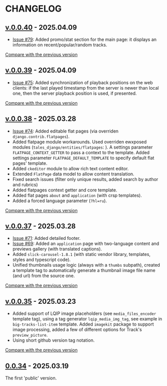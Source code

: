 <!--
 @since 2025.03.19
 @changed 2025.04.09, 22:29
-->

# CHANGELOG

## [v.0.0.40](https://github.com/lilliputten/march-tales/releases/tag/v.0.0.40) - 2025.04.09

- [Issue #79](https://github.com/lilliputten/march-tales/issues/79): Added promo/stat section for the main page: it displays an information on recent/popular/random tracks.

[Compare with the previous version](https://github.com/lilliputten/march-tales/compare/v.0.0.39...v.0.0.40)

## [v.0.0.39](https://github.com/lilliputten/march-tales/releases/tag/v.0.0.39) - 2025.04.09

- [Issue #75](https://github.com/lilliputten/march-tales/issues/75): Added synchronization of playback positions on the web clients: if the last played timestamp from the server is newer than local one, then the server playback position is used, if presented.

[Compare with the previous version](https://github.com/lilliputten/march-tales/compare/v.0.0.38...v.0.0.39)

## [v.0.0.38](https://github.com/lilliputten/march-tales/releases/tag/v.0.0.38) - 2025.03.28

- [Issue #74](https://github.com/lilliputten/march-tales/issues/74): Added editable flat pages (via overriden `django.contrib.flatpages`).
- Added flatpage module workarounds. Used overriden ewxposed modules (`tales_django/entities/flatpages`: ). A settings parameter `FLATPAGE_CONTEXT_GETTER` to pass a context to the template. Added settings parameter `FLATPAGE_DEFAULT_TEMPLATE` to specify default flat pages' template.
- Added `ckeditor` module to allow rich text content editor.
- Extended `FlatPage` data model to allow content translation.
- Fixed search issues (filter only unique results, added search by author and rubrics)
- Added flatpages context getter and core template.
- Added flat pages `about` and `application` (with crsp templates).
- Added a forced language parameter (`?hl=ru`).

[Compare with the previous version](https://github.com/lilliputten/march-tales/compare/v.0.0.37...v.0.0.38)

## [v.0.0.37](https://github.com/lilliputten/march-tales/releases/tag/v.0.0.37) - 2025.03.28

- [Issue #71](https://github.com/lilliputten/march-tales/issues/71): Added detailed footer.
- [Issue #69](https://github.com/lilliputten/march-tales/issues/69): Added an `application` page with two-language content and previews gallery (with translated captions).
- Added `slick-carousel-1.8.1` (with static vendor library, templates, styles and typescript code).
- Unified thumbnails usage logic (always with a `thumbs` subpath), created a template tag to automatically generate a thumbnail image file name (and url) from the source one.

[Compare with the previous version](https://github.com/lilliputten/march-tales/compare/v.0.0.35...v.0.0.37)

## [v.0.0.35](https://github.com/lilliputten/march-tales/releases/tag/v.0.0.35) - 2025.03.23

- Added support of LQIP image placeholders (see `media_files_encoder` template tag), using a tag generator `lqip_media_img_tag`, see example in `big-tracks-list-item` template. Added `imagekit` package to support image processing, added a few of different options for Track's `preview_picture`.
- Using short github version tag notation.

[Compare with the previous version](https://github.com/lilliputten/march-tales/compare/march-tales-v.0.0.34...v.0.0.35)

## [0.0.34](https://github.com/lilliputten/march-tales/tree/march-tales-v.0.0.34) - 2025.03.19

The first 'public' version.
